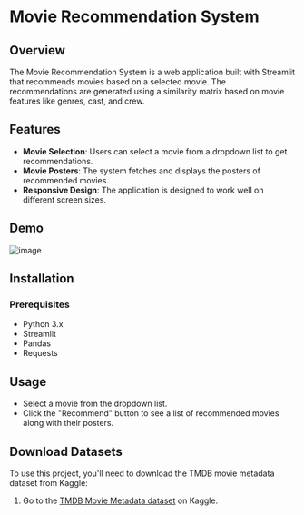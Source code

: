 # Movie Recommendation System

## Overview

The Movie Recommendation System is a web application built with Streamlit that recommends movies based on a selected movie. The recommendations are generated using a similarity matrix based on movie features like genres, cast, and crew.

## Features

- **Movie Selection**: Users can select a movie from a dropdown list to get recommendations.
- **Movie Posters**: The system fetches and displays the posters of recommended movies.
- **Responsive Design**: The application is designed to work well on different screen sizes.

## Demo
![image](https://github.com/user-attachments/assets/f7524cfc-2628-408d-b750-538a74eaa853)



## Installation

### Prerequisites

- Python 3.x
- Streamlit
- Pandas
- Requests

## Usage

- Select a movie from the dropdown list.
- Click the "Recommend" button to see a list of recommended movies along with their posters.

## Download Datasets

To use this project, you'll need to download the TMDB movie metadata dataset from Kaggle:

1. Go to the [TMDB Movie Metadata dataset](https://www.kaggle.com/datasets/tmdb/tmdb-movie-metadata) on Kaggle.
